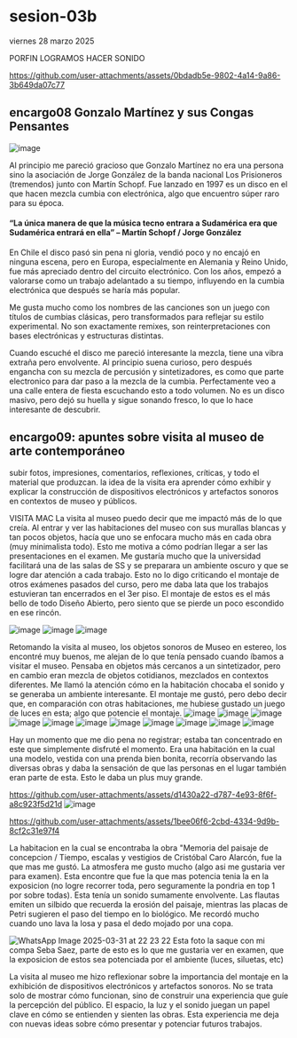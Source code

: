 # sesion-03b
viernes 28 marzo 2025

PORFIN LOGRAMOS HACER SONIDO



https://github.com/user-attachments/assets/0bdadb5e-9802-4a14-9a86-3b649da07c77



## encargo08 Gonzalo Martínez y sus Congas Pensantes
![image](https://github.com/user-attachments/assets/d096a14e-b0c3-4cad-980c-13aa4b43ced7)



Al principio me pareció gracioso que Gonzalo Martínez no era una persona sino la asociación de Jorge González de la banda nacional Los Prisioneros (tremendos) junto con Martín Schopf. Fue lanzado en 1997 es un disco en el que hacen mezcla cumbia con electrónica, algo que encuentro súper raro para su época.

#### “La única manera de que la música tecno entrara a Sudamérica era que Sudamérica entrará en ella” – Martín Schopf / Jorge González

En Chile el disco pasó sin pena ni gloria, vendió poco y no encajó en ninguna escena, pero en Europa, especialmente en Alemania y Reino Unido, fue más apreciado dentro del circuito electrónico. Con los años, empezó a valorarse como un trabajo adelantado a su tiempo, influyendo en la cumbia electrónica que después se haría más popular.

Me gusta mucho como los nombres de las canciones son un juego con títulos de cumbias clásicas, pero transformados para reflejar su estilo experimental. No son exactamente remixes, son reinterpretaciones con bases electrónicas y estructuras distintas.

Cuando escuché el disco me pareció interesante la mezcla, tiene una vibra extraña pero envolvente. Al principio suena curioso, pero después engancha con su mezcla de percusión y sintetizadores, es como que parte electronico para dar paso a la mezcla de la cumbia. Perfectamente veo a una calle entera de fiesta escuchando esto a todo volumen. No es un disco masivo, pero dejó su huella y sigue sonando fresco, lo que lo hace interesante de descubrir. 



## encargo09: apuntes sobre visita al museo de arte contemporáneo
subir fotos, impresiones, comentarios, reflexiones, críticas, y todo el material que produzcan.
la idea de la visita era aprender cómo exhibir y explicar la construcción de dispositivos electrónicos y artefactos sonoros en contextos de museo y públicos.

VISITA MAC
La visita al museo puedo decir que me impactó más de lo que creía. Al entrar y ver las habitaciones del museo con sus murallas blancas y tan pocos objetos, hacía que uno se enfocara mucho más en cada obra (muy minimalista todo). Esto me motiva a cómo podrían llegar a ser las presentaciones en el examen. Me gustaría mucho que la universidad facilitará una de las salas de SS y se preparara un ambiente oscuro y que se logre dar atención a cada trabajo. Esto no lo digo criticando el montaje de otros exámenes pasados del curso, pero me daba lata que los trabajos estuvieran tan encerrados en el 3er piso. El montaje de estos es el más bello de todo Diseño Abierto, pero siento que se pierde un poco escondido en ese rincón.

![image](https://github.com/user-attachments/assets/27ed62f8-5f40-43a2-ae97-29e6680ee1f8)
![image](https://github.com/user-attachments/assets/961aef5b-5ade-437f-91b7-272856e3f90c) ![image](https://github.com/user-attachments/assets/3c85ac28-c3b0-4550-b71d-ace11f2b1d48)


Retomando la visita al museo, los objetos sonoros de Museo en estereo, los encontré muy buenos, me alejan de lo que tenía pensado cuando íbamos a visitar el museo. Pensaba en objetos más cercanos a un sintetizador, pero en cambio eran mezcla de objetos cotidianos, mezclados en contextos diferentes. Me llamó la atención cómo en la habitación chocaba el sonido y se generaba un ambiente interesante. El montaje me gustó, pero debo decir que, en comparación con otras habitaciones, me hubiese gustado un juego de luces en esta; algo que potencie el montaje.
![image](https://github.com/user-attachments/assets/0bb23d57-a161-4244-a94e-cadf2a640405)
![image](https://github.com/user-attachments/assets/ad26bb79-d879-4229-93b5-e62a08aea9fd)
![image](https://github.com/user-attachments/assets/debee99f-49de-4293-ad3a-46120e6858f4)
![image](https://github.com/user-attachments/assets/b9c249c7-3f4d-4e3a-a4dc-75bf1a505cd4)
![image](https://github.com/user-attachments/assets/6930dfa1-59a8-4d29-ae7d-1c8a04ced351)
![image](https://github.com/user-attachments/assets/341ca158-2e68-41de-aad6-9acabf2c0f10)
![image](https://github.com/user-attachments/assets/ed097fdb-1f66-461f-907c-d327a25f0344)
![image](https://github.com/user-attachments/assets/fd5e91f9-7b6d-495b-85ca-de863643187a)
![image](https://github.com/user-attachments/assets/f9f3fb7d-2cbd-445f-9a5b-43fb336812f2)
![image](https://github.com/user-attachments/assets/11fe4d85-4985-4b11-b5c5-4d84c5e2097d)
![image](https://github.com/user-attachments/assets/ad2c3e13-808d-420d-abc6-8ecf719277d7)


Hay un momento que me dio pena no registrar; estaba tan concentrado en este que simplemente disfruté el momento. Era una habitación en la cual una modelo, vestida con una prenda bien bonita, recorría observando las diversas obras y daba la sensación de que las personas en el lugar también eran parte de esta. Esto le daba un plus muy grande.


https://github.com/user-attachments/assets/d1430a22-d787-4e93-8f6f-a8c923f5d21d
![image](https://github.com/user-attachments/assets/44c63e54-bef6-457c-b331-69ce4f26d48e)



https://github.com/user-attachments/assets/1bee06f6-2cbd-4334-9d9b-8cf2c31e97f4


La habitacion en la cual se encontraba la obra "Memoria del paisaje de concepcion / Tiempo, escalas y vestigios de Cristóbal Caro Alarcón, fue la que mas me gustó. La atmosfera me gusto mucho (algo asi me gustaria ver para examen). Esta encontre que fue la que mas potencia tenia la en la exposicion (no logre recorrer toda, pero seguramente la pondria en top 1 por sobre todas). Esta tenía un sonido sumamente envolvente. Las flautas emiten un silbido que recuerda la erosión del paisaje, mientras las placas de Petri sugieren el paso del tiempo en lo biológico. Me recordó mucho cuando uno lava la losa y pasa el dedo mojado por una copa. 


![WhatsApp Image 2025-03-31 at 22 23 22](https://github.com/user-attachments/assets/9f7ecc62-3aef-451a-96a6-cfc36df92488)
Esta foto la saque con mi compa Seba Saez, parte de esto es lo que me gustaria ver en examen, que la exposicion de estos sea potenciada por el ambiente (luces, siluetas, etc)


La visita al museo me hizo reflexionar sobre la importancia del montaje en la exhibición de dispositivos electrónicos y artefactos sonoros. No se trata solo de mostrar cómo funcionan, sino de construir una experiencia que guíe la percepción del público. El espacio, la luz y el sonido juegan un papel clave en cómo se entienden y sienten las obras. Esta experiencia me deja con nuevas ideas sobre cómo presentar y potenciar futuros trabajos.

